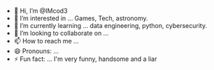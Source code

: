 - 👋 Hi, I’m @IMcod3
- 👀 I’m interested in ... Games, Tech, astronomy.
- 🌱 I’m currently learning ... data engineering, python, cybersecurity.
- 💞️ I’m looking to collaborate on ...
- 📫 How to reach me ...
- 😄 Pronouns: ...
- ⚡ Fun fact: ... I'm very funny, handsome and a liar

<!---
IMcod3/IMcod3 is a ✨ special ✨ repository because its `README.md` (this file) appears on your GitHub profile.
You can click the Preview link to take a look at your changes.
--->
